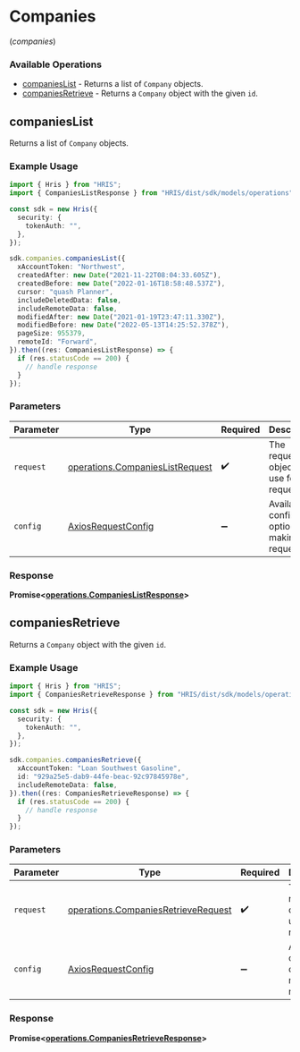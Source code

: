 # Companies
(*companies*)

### Available Operations

* [companiesList](#companieslist) - Returns a list of `Company` objects.
* [companiesRetrieve](#companiesretrieve) - Returns a `Company` object with the given `id`.

## companiesList

Returns a list of `Company` objects.

### Example Usage

```typescript
import { Hris } from "HRIS";
import { CompaniesListResponse } from "HRIS/dist/sdk/models/operations";

const sdk = new Hris({
  security: {
    tokenAuth: "",
  },
});

sdk.companies.companiesList({
  xAccountToken: "Northwest",
  createdAfter: new Date("2021-11-22T08:04:33.605Z"),
  createdBefore: new Date("2022-01-16T18:58:48.537Z"),
  cursor: "quash Planner",
  includeDeletedData: false,
  includeRemoteData: false,
  modifiedAfter: new Date("2021-01-19T23:47:11.330Z"),
  modifiedBefore: new Date("2022-05-13T14:25:52.378Z"),
  pageSize: 955379,
  remoteId: "Forward",
}).then((res: CompaniesListResponse) => {
  if (res.statusCode == 200) {
    // handle response
  }
});
```

### Parameters

| Parameter                                                                          | Type                                                                               | Required                                                                           | Description                                                                        |
| ---------------------------------------------------------------------------------- | ---------------------------------------------------------------------------------- | ---------------------------------------------------------------------------------- | ---------------------------------------------------------------------------------- |
| `request`                                                                          | [operations.CompaniesListRequest](../../models/operations/companieslistrequest.md) | :heavy_check_mark:                                                                 | The request object to use for the request.                                         |
| `config`                                                                           | [AxiosRequestConfig](https://axios-http.com/docs/req_config)                       | :heavy_minus_sign:                                                                 | Available config options for making requests.                                      |


### Response

**Promise<[operations.CompaniesListResponse](../../models/operations/companieslistresponse.md)>**


## companiesRetrieve

Returns a `Company` object with the given `id`.

### Example Usage

```typescript
import { Hris } from "HRIS";
import { CompaniesRetrieveResponse } from "HRIS/dist/sdk/models/operations";

const sdk = new Hris({
  security: {
    tokenAuth: "",
  },
});

sdk.companies.companiesRetrieve({
  xAccountToken: "Loan Southwest Gasoline",
  id: "929a25e5-dab9-44fe-beac-92c97845978e",
  includeRemoteData: false,
}).then((res: CompaniesRetrieveResponse) => {
  if (res.statusCode == 200) {
    // handle response
  }
});
```

### Parameters

| Parameter                                                                                  | Type                                                                                       | Required                                                                                   | Description                                                                                |
| ------------------------------------------------------------------------------------------ | ------------------------------------------------------------------------------------------ | ------------------------------------------------------------------------------------------ | ------------------------------------------------------------------------------------------ |
| `request`                                                                                  | [operations.CompaniesRetrieveRequest](../../models/operations/companiesretrieverequest.md) | :heavy_check_mark:                                                                         | The request object to use for the request.                                                 |
| `config`                                                                                   | [AxiosRequestConfig](https://axios-http.com/docs/req_config)                               | :heavy_minus_sign:                                                                         | Available config options for making requests.                                              |


### Response

**Promise<[operations.CompaniesRetrieveResponse](../../models/operations/companiesretrieveresponse.md)>**

